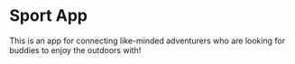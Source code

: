 # Sport App
This is an app for connecting like-minded adventurers who are looking for buddies to enjoy the outdoors with!
